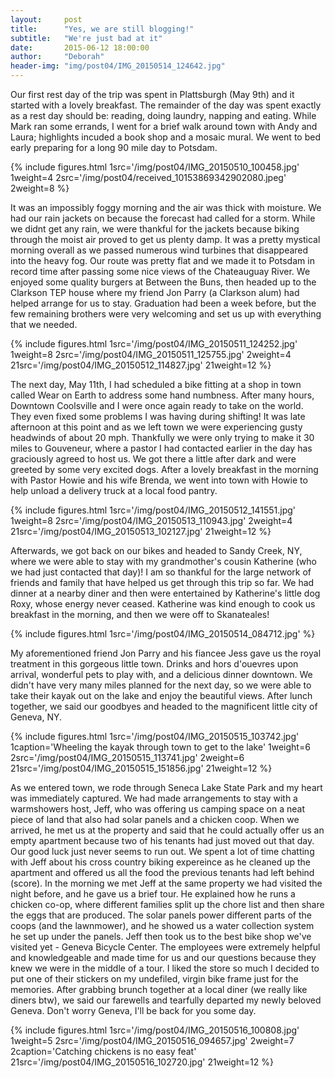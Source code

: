 ```yaml
---
layout:     post
title:      "Yes, we are still blogging!"
subtitle:   "We're just bad at it"
date:       2015-06-12 18:00:00
author:     "Deborah"
header-img: "img/post04/IMG_20150514_124642.jpg"
---
```


Our first rest day of the trip was spent in Plattsburgh (May 9th) and it started with a lovely breakfast. The remainder of the day was spent exactly as a rest day should be: reading, doing laundry, napping and eating. While Mark ran some errands, I went for a brief walk around town with Andy and Laura; highlights incuded a book shop and a mosaic mural. We went to bed early preparing for a long 90 mile day to Potsdam.

{% include figures.html 1src='/img/post04/IMG_20150510_100458.jpg' 1weight=4 2src='/img/post04/received_10153869342902080.jpeg' 2weight=8 %}


 It was an impossibly foggy morning and the air was thick with moisture. We had our rain jackets on because the forecast had called for a storm. While we didnt get any rain, we were thankful for the jackets because biking through the moist air proved to get us plenty damp. It was a pretty mystical morning overall as we passed numerous wind turbines that disappeared into the heavy fog. Our route was pretty flat and we made it to Potsdam in record time after passing some nice views of the Chateauguay River. We enjoyed some quality burgers at Between the Buns, then headed up to the Clarkson TEP house where my friend Jon Parry (a Clarkson alum) had helped arrange for us to stay. Graduation had been a week before, but the few remaining brothers were very welcoming and set us up with everything that we needed. 

{% include figures.html 1src='/img/post04/IMG_20150511_124252.jpg' 1weight=8 2src='/img/post04/IMG_20150511_125755.jpg' 2weight=4 21src='/img/post04/IMG_20150512_114827.jpg' 21weight=12 %}

The next day, May 11th, I had scheduled a bike fitting at a shop in town called Wear on Earth to address some hand numbness. After many hours, Downtown Coolsville and I were once again ready to take on the world. They even fixed some problems I was having during shifting! It was late afternoon at this point and as we left town we were experiencing gusty headwinds of about 20 mph. Thankfully we were only trying to make it 30 miles to Gouveneur, where a pastor I had contacted earlier in the day has graciously agreed to host us. We got there a little after dark and were greeted by some very excited dogs. After a lovely breakfast in the morning with Pastor Howie and his wife Brenda, we went into town with Howie to help unload a delivery truck at a local food pantry. 

{% include figures.html 1src='/img/post04/IMG_20150512_141551.jpg' 1weight=8 2src='/img/post04/IMG_20150513_110943.jpg' 2weight=4 21src='/img/post04/IMG_20150513_102127.jpg' 21weight=12 %}

Afterwards, we got back on our bikes and headed to Sandy Creek, NY, where we were able to stay with my grandmother's cousin Katherine (who we had just contacted that day)! I am so thankful for the large network of friends and family that have helped us get through this trip so far. We had dinner at a nearby diner and then were entertained by Katherine's little dog Roxy, whose energy never ceased. Katherine was kind enough to cook us breakfast in the morning, and then we were off to Skanateales! 

{% include figures.html 1src='/img/post04/IMG_20150514_084712.jpg' %}

My aforementioned friend Jon Parry and his fiancee Jess gave us the royal treatment in this gorgeous little town. Drinks and hors d'ouevres upon arrival, wonderful pets to play with, and a delicious dinner downtown. We didn't have very many miles planned for the next day, so we were able to take their kayak out on the lake and enjoy the beautiful views. After lunch together, we said our goodbyes and headed to the magnificent little city of Geneva, NY. 

{% include figures.html 1src='/img/post04/IMG_20150515_103742.jpg' 1caption='Wheeling the kayak through town to get to the lake' 1weight=6 2src='/img/post04/IMG_20150515_113741.jpg' 2weight=6 21src='/img/post04/IMG_20150515_151856.jpg' 21weight=12 %}

As we entered town, we rode through Seneca Lake State Park and my heart was immediately captured. We had made arrangements to stay with a warmshowers host, Jeff, who was offering us camping space on a neat piece of land that also had solar panels and a chicken coop. When we arrived, he met us at the property and said that he could actually offer us an empty apartment because two of his tenants had just moved out that day. Our good luck just never seems to run out. We spent a lot of time chatting with Jeff about his cross country biking expereince as he cleaned up the apartment and offered us all the food the previous tenants had left behind (score). In the morning we met Jeff at the same property we had visited the night before, and he gave us a brief tour. He explained how he runs a chicken co-op, where different families split up the chore list and then share the eggs that are produced. The solar panels power different parts of the coops (and the lawnmower), and he showed us a water collection system he set up under the panels. Jeff then took us to the best bike shop we've visited yet - Geneva Bicycle Center. The employees were extremely helpful and knowledgeable and made time for us and our questions because they knew we were in the middle of a tour. I liked the store so much I decided to put one of their stickers on my undefiled, virgin bike frame just for the memories. After grabbing brunch together at a local diner (we really like diners btw), we said our farewells and tearfully departed my newly beloved Geneva. Don't worry Geneva, I'll be back for you some day.

{% include figures.html 1src='/img/post04/IMG_20150516_100808.jpg' 1weight=5 2src='/img/post04/IMG_20150516_094657.jpg' 2weight=7 2caption='Catching chickens is no easy feat' 21src='/img/post04/IMG_20150516_102720.jpg' 21weight=12 %}





